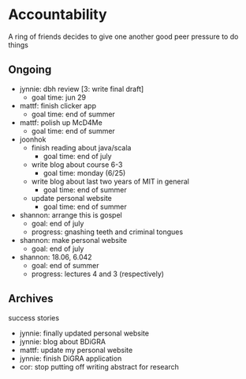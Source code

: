 # Accountability

A ring of friends decides to give one another good peer pressure to do things

## Ongoing

* jynnie: dbh review [3: write final draft]
  * goal time: jun 29
* mattf: finish clicker app
  * goal time: end of summer
* mattf: polish up McD4Me
  * goal time: end of summer
* joonhok
  * finish reading about java/scala
  	* goal time: end of july
  * write blog about course 6-3
    * goal time: monday (6/25)
  * write blog about last two years of MIT in general
    * goal time: end of summer
  * update personal website
    * goal time: end of summer
* shannon: arrange this is gospel
    * goal: end of july
    * progress: gnashing teeth and criminal tongues
* shannon: make personal website
    * goal: end of july
* shannon: 18.06, 6.042
    * goal: end of summer
    * progress: lectures 4 and 3 (respectively)

## Archives

success stories

* jynnie: finally updated personal website
* jynnie: blog about BDiGRA
* mattf: update my personal website
* jynnie: finish DiGRA application
* cor: stop putting off writing abstract for research


